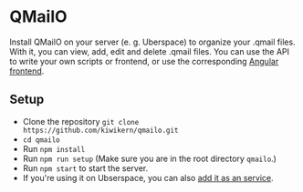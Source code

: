 # QMailO

Install QMailO on your server (e. g. Uberspace) to organize your .qmail files.
With it, you can view, add, edit and delete .qmail files.
You can use the API to write your own scripts or frontend, or use the corresponding [Angular frontend](https://github.com/kiwikern/qmailo-frontend).

## Setup
 
 * Clone the repository `git clone https://github.com/kiwikern/qmailo.git`
 * `cd qmailo`
 * Run `npm install`
 * Run `npm run setup` (Make sure you are in the root directory `qmailo`.)
 * Run `npm start` to start the server. 
 * If you're using it on Ubserspace, you can also [add it as an service](https://wiki.uberspace.de/system:daemontools).
